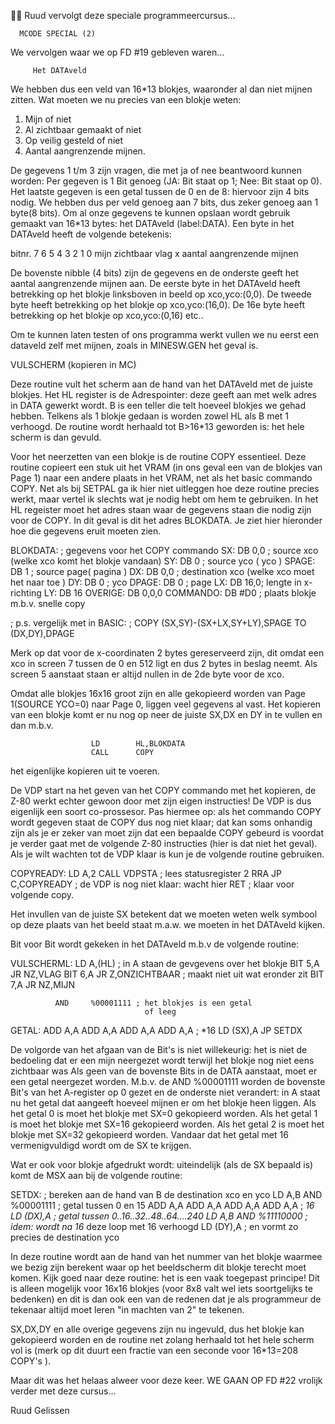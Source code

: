  Ruud vervolgt deze speciale programmeercursus...


      MCODE SPECIAL (2)

 We vervolgen waar we op FD #19 gebleven waren...

         Het DATAveld

 We hebben dus een veld van 16*13 blokjes, waaronder al dan
 niet mijnen zitten. Wat moeten we nu precies van een blokje
 weten:

 1. Mijn of niet
 2. Al zichtbaar gemaakt of niet
 3. Op veilig gesteld of niet
 4. Aantal aangrenzende mijnen.

 De gegevens 1 t/m 3 zijn vragen, die met ja of nee beantwoord
 kunnen worden: Per gegeven is 1 Bit genoeg (JA: Bit staat op 1;
 Nee: Bit staat op 0). Het laatste gegeven is een getal tussen
 de 0 en de 8: hiervoor zijn 4 bits nodig.
 We hebben dus per veld genoeg aan 7 bits, dus zeker genoeg
 aan 1 byte(8 bits). Om al onze gegevens te kunnen opslaan
 wordt gebruik gemaakt van 16*13 bytes: het DATAveld
 (label:DATA).  Een byte in het DATAveld heeft de volgende
 betekenis:

bitnr.  7       6       5    4         3    2    1   0
       mijn  zichtbaar vlag  x     aantal aangrenzende mijnen

 De bovenste nibble (4 bits) zijn de gegevens en de onderste
 geeft het aantal aangrenzende mijnen aan.
 De eerste byte in het DATAveld heeft betrekking op het
 blokje linksboven in beeld op xco,yco:(0,0).
 De tweede byte heeft betrekking op het blokje op
 xco,yco:(16,0). De 16e byte heeft betrekking op het blokje
 op xco,yco:(0,16) etc..

 Om te kunnen laten testen of ons programma werkt vullen
 we nu eerst een dataveld zelf met mijnen, zoals in
 MINESW.GEN het geval is.


VULSCHERM (kopieren in MC)

 Deze routine vult het scherm aan de hand van het DATAveld
 met de juiste blokjes. Het HL register is de Adrespointer:
 deze geeft aan met welk adres in DATA gewerkt wordt. B is
 een teller die telt hoeveel blokjes we gehad hebben. Telkens
 als 1 blokje gedaan is worden zowel HL als B met 1 verhoogd.
 De routine wordt herhaald tot B>16*13 geworden is:
 het hele scherm is dan gevuld.


 Voor het neerzetten van een blokje is de routine COPY
 essentieel. Deze routine copieert een stuk uit het VRAM
 (in ons geval een van de blokjes van Page 1) naar een
 andere plaats in het VRAM, net als het basic commando COPY.
 Net als bij SETPAL ga ik hier niet uitleggen hoe deze routine
 precies werkt, maar vertel ik slechts wat je nodig hebt om
 hem te gebruiken. In het HL regeister moet het adres staan
 waar de gegevens staan die nodig zijn voor de COPY. In dit
 geval is dit het adres BLOKDATA. Je ziet hier hieronder
 hoe die gegevens eruit moeten zien.


BLOKDATA:                 ; gegevens voor het COPY commando
SX:           DB      0,0 ; source xco (welke xco komt het
                            blokje vandaan)
SY:           DB      0   ; source yco (      yco     )
SPAGE:        DB      1   ; source page(      pagina )
DX:           DB      0,0 ; destination xco
                            (welke xco moet het naar toe )
DY:           DB      0   ;             yco
DPAGE:        DB      0   ;             page
LX:           DB      16,0; lengte in x-richting
LY:           DB      16
OVERIGE:      DB      0,0,0
COMMANDO:     DB      #D0 ; plaats blokje m.b.v. snelle copy

; p.s. vergelijk met in BASIC:
; COPY (SX,SY)-(SX+LX,SY+LY),SPAGE TO (DX,DY),DPAGE


 Merk op dat voor de x-coordinaten 2 bytes gereserveerd zijn,
 dit omdat een xco in screen 7 tussen de 0 en 512 ligt en dus
 2 bytes in beslag neemt.
 Als screen 5 aanstaat staan er altijd nullen in de 2de byte
 voor de xco.

 Omdat alle blokjes 16x16 groot zijn en alle gekopieerd worden
 van Page 1(SOURCE YCO=0) naar Page 0, liggen veel gegevens
 al vast.
 Het kopieren van een blokje komt er nu nog op neer de
 juiste SX,DX en DY in te vullen en dan m.b.v.

                      LD        HL,BLOKDATA
                      CALL      COPY

 het eigenlijke kopieren uit te voeren.

 De VDP start na het geven van het COPY commando met het
 kopieren, de Z-80 werkt echter gewoon door met zijn eigen
 instructies!
 De VDP is dus eigenlijk een soort co-prossesor. Pas hiermee
 op: als het commando COPY wordt gegeven staat de COPY dus nog
 niet klaar; dat kan soms onhandig zijn als je er zeker van
 moet zijn dat een bepaalde COPY gebeurd is voordat je verder
 gaat met de volgende Z-80 instructies (hier is dat niet het
 geval).
 Als je wilt wachten tot de VDP klaar is kun je de volgende
 routine gebruiken.

COPYREADY:    LD      A,2
              CALL    VDPSTA            ; lees statusregister 2
              RRA
              JP      C,COPYREADY       ; de VDP is nog niet
                                          klaar: wacht hier
              RET                       ; klaar voor volgende copy.


 Het invullen van de juiste SX betekent dat we moeten weten welk
 symbool op deze plaats van het beeld staat m.a.w. we moeten in
 het DATAveld kijken.

 Bit voor Bit wordt gekeken in het DATAveld m.b.v de volgende
 routine:

VULSCHERML:   LD      A,(HL) ; in A staan de gevgevens over
                               het blokje
              BIT     5,A
              JR      NZ,VLAG
              BIT     6,A
              JR      Z,ONZICHTBAAR ; maakt niet uit wat
                                      eronder zit
              BIT     7,A
              JR      NZ,MIJN

              AND     %00001111 ; het blokjes is een getal
                                  of leeg
GETAL:        ADD     A,A
              ADD     A,A
              ADD     A,A
              ADD     A,A ; *16
              LD      (SX),A
              JP      SETDX

 De volgorde van het afgaan van de Bit's is niet willekeurig:
 het is niet de bedoeling dat er een mijn neergezet wordt
 terwijl het blokje nog niet eens zichtbaar was
 Als geen van de bovenste Bits in de DATA aanstaat, moet er
 een getal neergezet worden.
 M.b.v. de AND %00001111 worden de bovenste Bit's van het
 A-register op 0 gezet en de onderste niet verandert: in A
 staat nu het getal dat aangeeft hoeveel mijnen er om het
 blokje heen liggen.
 Als het getal 0 is moet het blokje met SX=0 gekopieerd
 worden.
 Als het getal 1 is moet het blokje met SX=16 gekopieerd
 worden.
 Als het getal 2 is moet het blokje met SX=32 gekopieerd
 worden.
 Vandaar dat het getal met 16 vermenigvuldigd wordt om de SX
 te krijgen.

 Wat er ook voor blokje afgedrukt wordt: uiteindelijk (als de
 SX bepaald is) komt de MSX aan bij de volgende routine:

SETDX: ; bereken aan de hand van B de destination xco en yco
              LD      A,B
              AND     %00001111 ; getal tussen 0 en 15
              ADD     A,A
              ADD     A,A
              ADD     A,A
              ADD     A,A ; *16
              LD      (DX),A
                       ; getal tussen 0..16..32..48..64....240
              LD      A,B
              AND     %11110000 ; idem: wordt na 16* deze loop
                                  met 16 verhoogd
              LD      (DY),A ; en vormt zo precies de
                               destination yco

 In deze routine wordt aan de hand van het nummer van het
 blokje waarmee we bezig zijn berekent waar op het beeldscherm
 dit blokje terecht moet komen. Kijk goed naar deze routine:
 het is een vaak toegepast principe! Dit is alleen mogelijk
 voor 16x16 blokjes (voor 8x8 valt wel iets soortgelijks te
 bedenken) en dit is dan ook een van de redenen dat je als
 programmeur de tekenaar altijd moet leren "in machten van 2"
 te tekenen.

 SX,DX,DY en alle overige gegevens zijn nu ingevuld, dus het
 blokje kan gekopieerd worden en de routine net zolang
 herhaald tot het hele scherm vol is (merk op dit duurt een
 fractie van een seconde voor 16*13=208 COPY's ).

 Maar dit was het helaas alweer voor deze keer. WE GAAN OP
 FD #22 vrolijk verder met deze cursus...

 Ruud Gelissen
